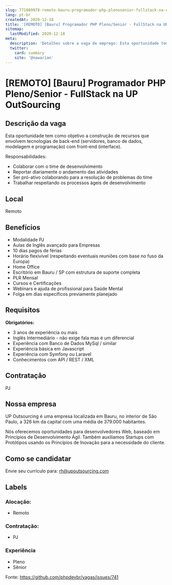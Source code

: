 ```yaml
---
slug: 771089978-remoto-bauru-programador-php-plenosenior-fullstack-na-up-outsourcing
lang: pt-br
createdAt: 2020-12-18
title: '[REMOTO] [Bauru] Programador PHP Pleno/Senior - FullStack na UP OutSourcing - Vaga de Emprego'
sitemap:
  lastModified: 2020-12-18
meta:
  description: 'Detalhes sobre a vaga de emprego: Esta oportunidade tem como objetivo a construção de recursos que envolvem tecnologias de back-end (servidores, banco de dados, modelagem e programação) com front-end (interface). Responsabilidades: - Colaborar com o time de desenvolvimento - Reportar diariamente o andamento das atividades - Ser pró-ativo colaborando para a resolução de problemas do time - Trabalhar respeitando os processos ágeis de desenvolvimento'
  twitter:
    card: summary
    site: '@nawarian'
---
```


# [REMOTO] [Bauru] Programador PHP Pleno/Senior - FullStack na UP OutSourcing

<!--
==================================================
POR FAVOR, SÓ POSTE SE A VAGA FOR PARA DESENVOLVEDOR(A) PHP!

Não faça distinção de gênero no titulo da vaga.

Use: "PHP Developer" ao invés de "Desenvolvedor PHP" \o/

Exemplo: `[São Paulo/SP] PHP Developer na Nome da Empresa`

Evite fugir do padrão, isso só dá trabalho aos administradores,
pois os títulos são padronizados.
==================================================
-->

## Descrição da vaga

Esta oportunidade tem como objetivo a construção de recursos que envolvem tecnologias de back-end (servidores, banco de dados, modelagem e programação) com front-end (interface).

Responsabilidades:
- Colaborar com o time de desenvolvimento
- Reportar diariamente o andamento das atividades
- Ser pró-ativo colaborando para a resolução de problemas do time
- Trabalhar respeitando os processos ágeis de desenvolvimento

## Local

Remoto 

## Benefícios

- Modalidade PJ
- Aulas de Inglês avançado para Empresas
- 10 dias pagos de férias
- Horário flexivível (respeitando eventuais reuniões com base no fuso da Europa)
- Home Office
- Escritório em Bauru / SP com estrutura de suporte completa
- PLR Mensal
- Cursos e Certificações
- Webinars e ajuda de profissional para Saúde Mental
- Folga em dias específicos previamente planejado

## Requisitos

**Obrigatórios:**
- 3 anos de experiência ou mais
- Inglês Intermediário - não exige fala mas é um diferencial
- Experiência com Banco de Dados MySql / similar
- Experiência básica em Javascript
- Experiência com Symfony ou Laravel
- Conhecimentos com API / REST / XML

## Contratação

PJ 

## Nossa empresa

UP Outsourcing é uma empresa localizada em Bauru, no interior de São Paulo, a 326 km da capital com uma média de 379.000 habitantes.

Nós oferecemos oportunidades para desenvolvedores Web, baseado em Princípios de Desenvolvimento Ágil. Também auxiliamos Startups com Protótipos usando os Princípios de Inovação para a necessidade do cliente.

## Como se candidatar

Envie seu currículo para:  rh@upoutsourcing.com

## Labels

<!-- Escolha abaixo, apague as que não fizerem sentido: -->
### Alocação:
- Remoto

### Contratação:
- PJ

### Experiência
- Pleno
- Sênior


Fonte: https://github.com/phpdevbr/vagas/issues/741